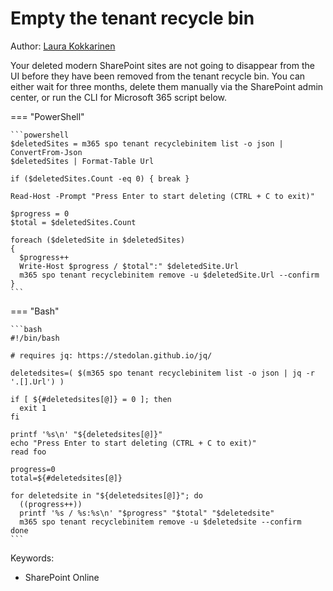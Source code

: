 # Empty the tenant recycle bin

Author: [Laura Kokkarinen](https://laurakokkarinen.com/does-it-spark-joy-powershell-scripts-for-keeping-your-development-environment-tidy-and-spotless/#empty-the-tenant-recycle-bin)

Your deleted modern SharePoint sites are not going to disappear from the UI before they have been removed from the tenant recycle bin. You can either wait for three months, delete them manually via the SharePoint admin center, or run the CLI for Microsoft 365 script below.

=== "PowerShell"

    ```powershell
    $deletedSites = m365 spo tenant recyclebinitem list -o json | ConvertFrom-Json
    $deletedSites | Format-Table Url

    if ($deletedSites.Count -eq 0) { break }

    Read-Host -Prompt "Press Enter to start deleting (CTRL + C to exit)"

    $progress = 0
    $total = $deletedSites.Count

    foreach ($deletedSite in $deletedSites)
    {
      $progress++
      Write-Host $progress / $total":" $deletedSite.Url
      m365 spo tenant recyclebinitem remove -u $deletedSite.Url --confirm
    }
    ```

=== "Bash"

    ```bash
    #!/bin/bash

    # requires jq: https://stedolan.github.io/jq/

    deletedsites=( $(m365 spo tenant recyclebinitem list -o json | jq -r '.[].Url') )

    if [ ${#deletedsites[@]} = 0 ]; then
      exit 1
    fi

    printf '%s\n' "${deletedsites[@]}"
    echo "Press Enter to start deleting (CTRL + C to exit)"
    read foo

    progress=0
    total=${#deletedsites[@]}

    for deletedsite in "${deletedsites[@]}"; do
      ((progress++))
      printf '%s / %s:%s\n' "$progress" "$total" "$deletedsite"
      m365 spo tenant recyclebinitem remove -u $deletedsite --confirm
    done
    ```

Keywords:

- SharePoint Online
